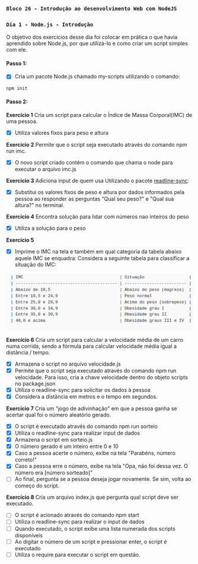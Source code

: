### `Bloco 26 - Introdução ao desenvolvimento Web com NodeJS`
### `Dia 1 - Node.js - Introdução`

O objetivo dos exercícios desse dia foi colocar em prática o que havia aprendido sobre Node.js, por que utilizá-lo e como criar um script simples com ele.

#### Passo 1:
- [x] Cria um pacote Node.js chamado my-scripts utilizando o comando:
```
npm init
```

#### Passo 2:
**Exercício 1**
Cria um script para calcular o Índice de Massa Corporal(IMC) de uma pessoa.
- [x] Utiliza valores fixos para peso e altura

**Exercício 2**
Permite que o script seja executado através do comando npm run imc.
- [x] O novo script criado contém o comando que chama o node para executar o arquivo imc.js

**Exercício 3**
Adiciona input de quem usa
Utilizando o pacote [readline-sync](https://www.npmjs.com/package/readline-sync#utility_methods):
- [x] Substitui os valores fixos de peso e altura por dados informados pela pessoa ao responder as perguntas "Qual seu peso?" e "Qual sua altura?" no terminal.

**Exercício 4**
Encontra solução para lidar com números nao inteiros do peso
- [x] Utiliza a solução para o peso

**Exercício 5**
- [x] Imprime o IMC na tela e também em qual categoria da tabela abaixo aquele IMC se enquadra:
Considera a seguinte tabela para classificar a situação do IMC:

![tabela-imc](images/tabela-imc.png)

**Exercício 6**
Cria um script para calcular a velocidade média de um carro numa corrida, sendo a fórmula para calcular velocidade média igual a distância / tempo.
- [x] Armazena o script no arquivo velocidade.js
- [x] Permite que o script seja executado através do comando npm run velocidade. Para isso, cria a chave velocidade dentro do objeto scripts no package.json
- [x] Utiliza o readline-sync para solicitar os dados à pessoa
- [x] Considera a distância em metros e o tempo em segundos.

**Exercício 7**
Cria um "jogo de adivinhação" em que a pessoa ganha se acertar qual foi o número aleatório gerado.
- [x] O script é executado através do comando npm run sorteio
- [x] Utiliza o readline-sync para realizar input de dados
- [x] Armazena o script em sorteio.js 
- [x] O número gerado é um inteiro entre 0 e 10
- [x] Caso a pessoa acerte o número, exibe na tela "Parabéns, número correto!"
- [x] Caso a pessoa erre o número, exibe na tela "Opa, não foi dessa vez. O número era [número sorteado]"
- [ ] Ao final, pergunta se a pessoa deseja jogar novamente. Se sim, volta ao começo do script.

**Exercício 8**
Cria um arquivo index.js que pergunta qual script deve ser executado.
- [ ] O script é acionado através do comando npm start
- [ ] Utiliza o readline-sync para realizar o input de dados
- [ ] Quando executado, o script exibe uma lista numerada dos scripts disponíveis
- [ ] Ao digitar o número de um script e pressionar enter, o script é executado
- [ ] Utiliza o require para executar o script em questão.
